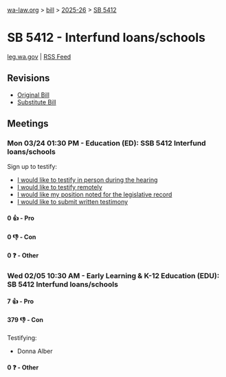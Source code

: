 [wa-law.org](/) > [bill](/bill/) > [2025-26](/bill/2025-26/) > [SB 5412](/bill/2025-26/sb/5412/)

# SB 5412 - Interfund loans/schools
[leg.wa.gov](https://app.leg.wa.gov/billsummary?BillNumber=5412&Year=2025&Initiative=false) | [RSS Feed](./rss.xml)

## Revisions
* [Original Bill](1/)
* [Substitute Bill](S/)

## Meetings
### Mon 03/24 01:30 PM - Education (ED): SSB 5412 Interfund loans/schools
Sign up to testify:
* [I would like to testify in person during the hearing](https://app.leg.wa.gov/csi/Testifier/Add?chamber=House&mId=33103&aId=165972&caId=26692&tId=1)
* [I would like to testify remotely](https://app.leg.wa.gov/csi/Testifier/Add?chamber=House&mId=33103&aId=165972&caId=26692&tId=2)
* [I would like my position noted for the legislative record](https://app.leg.wa.gov/csi/Testifier/Add?chamber=House&mId=33103&aId=165972&caId=26692&tId=3)
* [I would like to submit written testimony](https://app.leg.wa.gov/csi/Testifier/Add?chamber=House&mId=33103&aId=165972&caId=26692&tId=4)

#### 0 👍 - Pro

#### 0 👎 - Con

#### 0 ❓ - Other

### Wed 02/05 10:30 AM - Early Learning & K-12 Education (EDU): SB 5412 Interfund loans/schools
#### 7 👍 - Pro

#### 379 👎 - Con
Testifying:
* Donna Alber

#### 0 ❓ - Other
